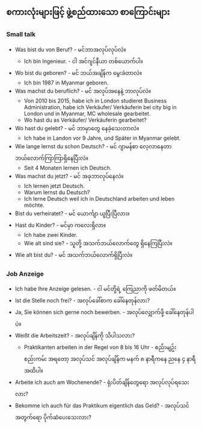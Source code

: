 စကားလုံးများဖြင့် ဖွဲ့စည်ထားသော စာကြောင်းများ
---

### Small talk

- Was bist du von Beruf? - မင်ဘာအလုပ်လုပ်လဲ။
	- Ich bin Ingenieur. - ငါ အင်ဂျင်နီယာ တစ်ယောက်ပါ။
- Wo bist du geboren? - မင် ဘယ်အချိန်က မွေးခဲတာလဲ။
	- Ich bin 1987 in Myanmar geboren.
- Was machst du beruflich? - မင် အလုပ်အနေနဲ့ ဘာလုပ်လဲ။
	- Von 2010 bis 2015,  habe ich in London studieret  Business Administration, habe ich Verkäufer/ Verkäuferin  bei city big in London und in Myanmar, MC wholesale gearbeitet. 
	- Wo hast du as Verkäufer/ Verkäuferin  gearbeitet?  
- Wo hast du gelebt? - မင် ဘာမှာတွေ နေခဲ့သေးတာလဲ။
	- Ich habe in Landon vor 9 Jahre, und Später in Myanmar gelebt.
- Wie lange lernst du schon Deutsch? - မင် ဂျာမန်စာ လေ့လာနေတာ ဘယ်လောက်ကြာကြာရှိနေပြီးလဲ။
	- Seit 4 Monaten lernen ich Deutsch. 
- Was machst du jetzt? - မင် အခုဘာလုပ်နေလဲ။
	- Ich lernen jetzt Deutsch.
	- Warum lernst du Deutsch?
	- Ich lerne Deutsch weil ich in Deutschland arbeiten und leben möchte. 
- Bist du verheiratet?  - မင် ယောင်္ကျာ ယူပြီးပြီလား။
- Hast du Kinder? - မင်မှာ ကလေးရှိလာ။
	- Ich habe zwei Kinder.
	- Wie alt sind sie? - သူတို့ အသက်ဘယ်လောက်တွေ ရှိနေကြပြီးလဲ။
- Wie alt bist du? - မင် အသက်ဘယ်လောက်ရှိပြီးလဲ။

### Job Anzeige

- Ich habe Ihre Anzeige gelesen.  - ငါ မင်တို့ရဲ့ ကြေညာကို ဖတ်မိတယ်။
- Ist die Stelle noch frei? - အလုပ်ခေါ်စာက ခေါ်နေတုန်လား?
- Ja, Sie können sich gerne noch bewerben. - အလုပ်လျှောက်ဖို့ ခေါ်နေတုန်ပါပဲ။
- Weißt die Arbeitszeit?  - အလုပ်ချိန်ကို သိပါသလား?
	- Praktikanten arbeiten in der Regel von 8 bis 16 Uhr - စည််းမျဥ်း စည်းကမ်း အရတော့ အလုပ်သင် အလုပ်ချိန်က မနက် ၈ နာရီကနေ ညနေ ၄ နာရီအထိပါ။
- Arbeite ich auch am Wochenende? - ရုံးပိတ်ချိန်တွေရော အလုပ်လုပ်ရသေးလား?
- Bekomme ich auch für das Praktikum eigentlich das Geld? - အလုပ်သင်အတွက်ရော ပိုက်ဆံပေးသေးလား?


